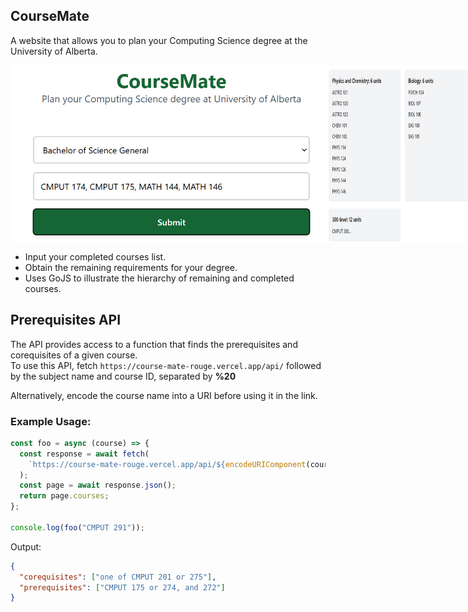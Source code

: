 ## CourseMate

A website that allows you to plan your Computing Science degree at the University of Alberta.

<div align="left" style="display: flex; flex-flow: row nowrap; width: 100%;">
  <img src="https://github.com/349gill/course-mate/blob/main/lib/menu.png?raw=true" width="500">
  <img src="https://github.com/349gill/course-mate/blob/main/lib/result.png?raw=true" width="500">
</div>

- Input your completed courses list.
- Obtain the remaining requirements for your degree.
- Uses GoJS to illustrate the hierarchy of remaining and completed courses.

## Prerequisites API

The API provides access to a function that finds the prerequisites and corequisites of a given course.  
To use this API, fetch `https://course-mate-rouge.vercel.app/api/` followed by the subject name and course ID, separated by **%20**

Alternatively, encode the course name into a URI before using it in the link.

### Example Usage:

```js
const foo = async (course) => {
  const response = await fetch(
    `https://course-mate-rouge.vercel.app/api/${encodeURIComponent(course)}`
  );
  const page = await response.json();
  return page.courses;
};

console.log(foo("CMPUT 291"));
```

Output:

```json
{
  "corequisites": ["one of CMPUT 201 or 275"],
  "prerequisites": ["CMPUT 175 or 274, and 272"]
}
```
